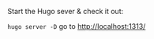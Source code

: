 Start the Hugo sever & check it out:

`hugo server -D`
go to [http://localhost:1313/](http://localhost:1313/)
